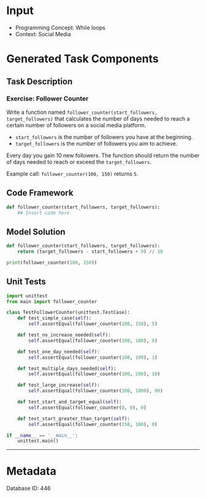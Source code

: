 # Input
- Programming Concept: While loops
- Context: Social Media

# Generated Task Components
## Task Description
### Exercise: Follower Counter

Write a function named `follower_counter(start_followers, target_followers)` that calculates the number of days needed to reach a certain number of followers on a social media platform.

- `start_followers` is the number of followers you have at the beginning.
- `target_followers` is the number of followers you aim to achieve.

Every day you gain 10 new followers. The function should return the number of days needed to reach or exceed the `target_followers`.

Example call: `follower_counter(100, 150)` returns `5`.

## Code Framework
```python
def follower_counter(start_followers, target_followers):
    ## Insert code here
```

## Model Solution
```python
def follower_counter(start_followers, target_followers):
    return (target_followers - start_followers + 9) // 10

print(follower_counter(100, 150))
```

## Unit Tests
```python
import unittest
from main import follower_counter

class TestFollowerCounter(unittest.TestCase):
    def test_simple_case(self):
        self.assertEqual(follower_counter(100, 150), 5)

    def test_no_increase_needed(self):
        self.assertEqual(follower_counter(100, 100), 0)

    def test_one_day_needed(self):
        self.assertEqual(follower_counter(100, 109), 1)

    def test_multiple_days_needed(self):
        self.assertEqual(follower_counter(100, 200), 10)

    def test_large_increase(self):
        self.assertEqual(follower_counter(100, 1000), 90)

    def test_start_and_target_equal(self):
        self.assertEqual(follower_counter(0, 0), 0)

    def test_start_greater_than_target(self):
        self.assertEqual(follower_counter(150, 100), 0)

if __name__ == '__main__':
    unittest.main()
```
___
# Metadata
Database ID: 446
